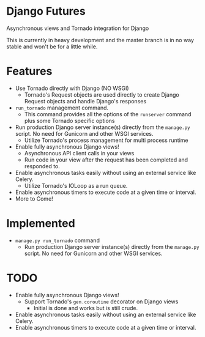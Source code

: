 Django Futures
==============

Asynchronous views and Tornado integration for Django

This is currently in heavy development and the master branch is 
in no way stable and won't be for a little while.

# Features
* Use Tornado directly with Django (NO WSGI)
    * Tornado's Request objects are used directly to create Django Request objects and handle Django's responses
* `run_tornado` management command.
    * This command provides all the options of the `runserver` command plus some Tornado specific options
* Run production Django server instance(s) directly from the `manage.py` script. No need for Gunicorn and other WSGI services.
    * Utilize Tornado's process management for multi process runtime
* Enable fully asynchronous Django views!
    * Asynchronous API client calls in your views
    * Run code in your view after the request has been completed and responded to.
* Enable asynchronous tasks easily without using an external service like Celery.
    * Utilize Tornado's IOLoop as a run queue.
* Enable asynchronous timers to execute code at a given time or interval.
* More to Come!

# Implemented
* `manage.py run_tornado` command
    * Run production Django server instance(s) directly from the `manage.py` script. No need for Gunicorn and other WSGI services.


# TODO
* Enable fully asynchronous Django views!
    * Support Tornado's `gen.coroutine` decorator on Django views
        * Initial is done and works but is still crude.
* Enable asynchronous tasks easily without using an external service like Celery.
* Enable asynchronous timers to execute code at a given time or interval.

